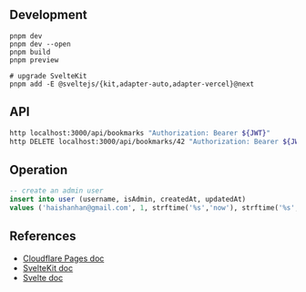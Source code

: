 ## Development

```
pnpm dev
pnpm dev --open
pnpm build
pnpm preview

# upgrade SvelteKit
pnpm add -E @sveltejs/{kit,adapter-auto,adapter-vercel}@next
```

## API

```sh
http localhost:3000/api/bookmarks "Authorization: Bearer ${JWT}"
http DELETE localhost:3000/api/bookmarks/42 "Authorization: Bearer ${JWT}"
```

## Operation

```sql
-- create an admin user
insert into user (username, isAdmin, createdAt, updatedAt)
values ('haishanhan@gmail.com', 1, strftime('%s','now'), strftime('%s','now'));
```


## References

- [Cloudflare Pages doc](https://developers.cloudflare.com/pages/get-started)
- [SvelteKit doc](https://kit.svelte.dev/docs#anchor-options-sveltekit-prefetch)
- [Svelte doc](https://svelte.dev/docs#template-syntax-element-directives-class-name)

